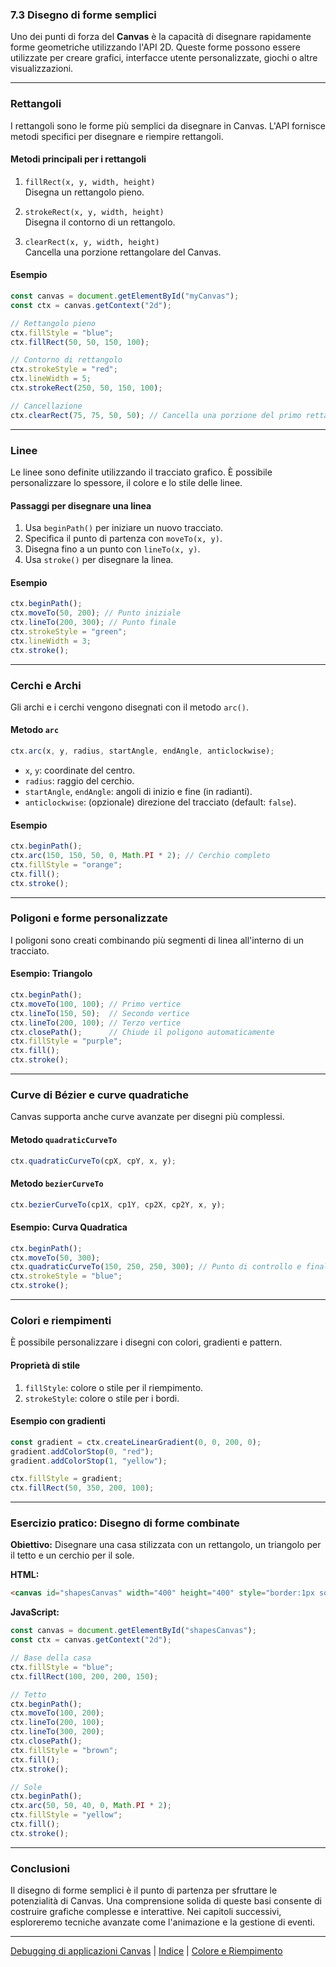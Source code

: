 ### **7.3 Disegno di forme semplici**

Uno dei punti di forza del **Canvas** è la capacità di disegnare rapidamente forme geometriche utilizzando l'API 2D. Queste forme possono essere utilizzate per creare grafici, interfacce utente personalizzate, giochi o altre visualizzazioni.

---

### **Rettangoli**

I rettangoli sono le forme più semplici da disegnare in Canvas. L'API fornisce metodi specifici per disegnare e riempire rettangoli.

#### **Metodi principali per i rettangoli**
1. `fillRect(x, y, width, height)`  
   Disegna un rettangolo pieno.

2. `strokeRect(x, y, width, height)`  
   Disegna il contorno di un rettangolo.

3. `clearRect(x, y, width, height)`  
   Cancella una porzione rettangolare del Canvas.

#### **Esempio**
```javascript
const canvas = document.getElementById("myCanvas");
const ctx = canvas.getContext("2d");

// Rettangolo pieno
ctx.fillStyle = "blue";
ctx.fillRect(50, 50, 150, 100);

// Contorno di rettangolo
ctx.strokeStyle = "red";
ctx.lineWidth = 5;
ctx.strokeRect(250, 50, 150, 100);

// Cancellazione
ctx.clearRect(75, 75, 50, 50); // Cancella una porzione del primo rettangolo
```

---

### **Linee**

Le linee sono definite utilizzando il tracciato grafico. È possibile personalizzare lo spessore, il colore e lo stile delle linee.

#### **Passaggi per disegnare una linea**
1. Usa `beginPath()` per iniziare un nuovo tracciato.  
2. Specifica il punto di partenza con `moveTo(x, y)`.  
3. Disegna fino a un punto con `lineTo(x, y)`.  
4. Usa `stroke()` per disegnare la linea.

#### **Esempio**
```javascript
ctx.beginPath();
ctx.moveTo(50, 200); // Punto iniziale
ctx.lineTo(200, 300); // Punto finale
ctx.strokeStyle = "green";
ctx.lineWidth = 3;
ctx.stroke();
```

---

### **Cerchi e Archi**

Gli archi e i cerchi vengono disegnati con il metodo `arc()`.

#### **Metodo `arc`**
```javascript
ctx.arc(x, y, radius, startAngle, endAngle, anticlockwise);
```

- `x`, `y`: coordinate del centro.  
- `radius`: raggio del cerchio.  
- `startAngle`, `endAngle`: angoli di inizio e fine (in radianti).  
- `anticlockwise`: (opzionale) direzione del tracciato (default: `false`).

#### **Esempio**
```javascript
ctx.beginPath();
ctx.arc(150, 150, 50, 0, Math.PI * 2); // Cerchio completo
ctx.fillStyle = "orange";
ctx.fill();
ctx.stroke();
```

---

### **Poligoni e forme personalizzate**

I poligoni sono creati combinando più segmenti di linea all'interno di un tracciato.

#### **Esempio: Triangolo**
```javascript
ctx.beginPath();
ctx.moveTo(100, 100); // Primo vertice
ctx.lineTo(150, 50);  // Secondo vertice
ctx.lineTo(200, 100); // Terzo vertice
ctx.closePath();      // Chiude il poligono automaticamente
ctx.fillStyle = "purple";
ctx.fill();
ctx.stroke();
```

---

### **Curve di Bézier e curve quadratiche**

Canvas supporta anche curve avanzate per disegni più complessi.

#### **Metodo `quadraticCurveTo`**
```javascript
ctx.quadraticCurveTo(cpX, cpY, x, y);
```

#### **Metodo `bezierCurveTo`**
```javascript
ctx.bezierCurveTo(cp1X, cp1Y, cp2X, cp2Y, x, y);
```

#### **Esempio: Curva Quadratica**
```javascript
ctx.beginPath();
ctx.moveTo(50, 300);
ctx.quadraticCurveTo(150, 250, 250, 300); // Punto di controllo e finale
ctx.strokeStyle = "blue";
ctx.stroke();
```

---

### **Colori e riempimenti**

È possibile personalizzare i disegni con colori, gradienti e pattern.

#### **Proprietà di stile**
1. `fillStyle`: colore o stile per il riempimento.
2. `strokeStyle`: colore o stile per i bordi.

#### **Esempio con gradienti**
```javascript
const gradient = ctx.createLinearGradient(0, 0, 200, 0);
gradient.addColorStop(0, "red");
gradient.addColorStop(1, "yellow");

ctx.fillStyle = gradient;
ctx.fillRect(50, 350, 200, 100);
```

---

### **Esercizio pratico: Disegno di forme combinate**

**Obiettivo:** Disegnare una casa stilizzata con un rettangolo, un triangolo per il tetto e un cerchio per il sole.

**HTML:**
```html
<canvas id="shapesCanvas" width="400" height="400" style="border:1px solid black;"></canvas>
```

**JavaScript:**
```javascript
const canvas = document.getElementById("shapesCanvas");
const ctx = canvas.getContext("2d");

// Base della casa
ctx.fillStyle = "blue";
ctx.fillRect(100, 200, 200, 150);

// Tetto
ctx.beginPath();
ctx.moveTo(100, 200);
ctx.lineTo(200, 100);
ctx.lineTo(300, 200);
ctx.closePath();
ctx.fillStyle = "brown";
ctx.fill();
ctx.stroke();

// Sole
ctx.beginPath();
ctx.arc(50, 50, 40, 0, Math.PI * 2);
ctx.fillStyle = "yellow";
ctx.fill();
ctx.stroke();
```

---

### **Conclusioni**

Il disegno di forme semplici è il punto di partenza per sfruttare le potenzialità di Canvas. Una comprensione solida di queste basi consente di costruire grafiche complesse e interattive. Nei capitoli successivi, esploreremo tecniche avanzate come l'animazione e la gestione di eventi.

---
[Debugging di applicazioni Canvas](<07.02 Debugging di applicazioni Canvas.md>) | [Indice](README.md>) | [Colore e Riempimento](<07.04 Colore e Riempimento.md>)

